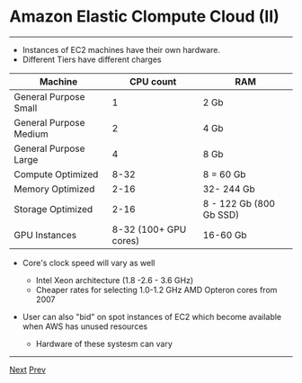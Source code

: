 # Amazon Elastic Clompute Cloud (II)

*** 
* Instances of EC2 machines have their own hardware.
* Different Tiers have different charges

| Machine | CPU count | RAM |  
| ------------- | ------------- | ------------- |
| General Purpose Small |  1 | 2 Gb | 
| General Purpose Medium |  2 | 4 Gb | 
| General Purpose Large |  4 | 8 Gb | 
| Compute Optimized | 8-32 | 8 = 60 Gb |
| Memory Optimized | 2-16 | 32- 244 Gb |
| Storage Optimized |2-16 | 8 - 122 Gb (800 Gb SSD) |
| GPU Instances | 8-32 (100+ GPU cores) | 16-60 Gb |

* Core's clock speed will vary as well
	* Intel Xeon architecture (1.8 -2.6 - 3.6 GHz)
	* Cheaper rates for selecting 1.0-1.2 GHz AMD Opteron cores from 2007

* User can also "bid" on spot instances of EC2 which become available when AWS has unused resources
	* Hardware of these systesm can vary
	
***


[Next](https://github.com/AustinCerny/CSCI582_Presentation4/blob/master/slide16.md)
[Prev](https://github.com/AustinCerny/CSCI582_Presentation4/blob/master/slide14.md)

